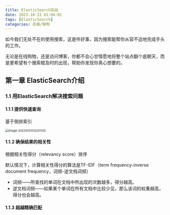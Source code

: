 ```yaml
---
title: ElasticSearch实战
date: 2023-10-31 01:04:01
tags: [ElasticSearch]
categories: 后端/架构
---
```




如今我们无处不在的使用搜索，这是件好事，因为搜索能帮你从容不迫地完成手头的工作。

无论是在线购物，还是访问博客，你都不会心甘情愿地将整个站点翻个底朝天，而是更希望有个搜索框及时的出现，帮助你发现你真心想要的。



<!--more-->



## 第一章 ElasticSearch介绍

### 1.1 用ElasticSearch解决搜索问题

#### 1.1.1 提供快速查询

基于倒排索引

<img src="http://img.boomclap.cn/uPic/202310/16986865712928fbBQ4.png" alt="image-20231031012251125" style="zoom:66%;" />

#### 1.1.2 确保结果的相关性

根据相关性得分（relevancy score）排序

默认情况下，计算相关性得分的算法是TF-IDF（term frequency-inverse document frequency，词频-逆文档词频）

- 词频——所查找的单词在文档中所出现的次数越多，得分越高。
- 逆文档词频——如果某个单词在所有文档中比较少见，那么该词的权重越高，得分也会越高。

#### 1.1.3 超越精确匹配

